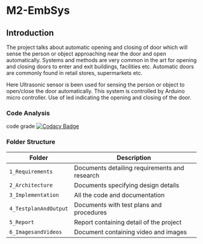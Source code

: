 # M2-EmbSys

## Introduction
The project talks about automatic opening and closing of door which will sense the person or object approaching near the door and open automatically. Systems and methods are very common in the art for opening and closing doors to enter and exit buildings, facilities etc. Automatic doors are commonly found in retail stores, supermarkets etc.

Here Ultrasonic sensor is been used for sensing the person or object to open/close the door automatically. This system is controlled by Arduino micro controller. Use of led indicating the opening and closing of the door.

### Code Analysis
code grade
[![Codacy Badge](https://app.codacy.com/project/badge/Grade/9706f4cc06ca4e06b3dfb15f58ccd5b4)](https://www.codacy.com/gh/Prajwal1261/M2-EmbSys/dashboard?utm_source=github.com&amp;utm_medium=referral&amp;utm_content=Prajwal1261/M2-EmbSys&amp;utm_campaign=Badge_Grade)


### Folder Structure
Folder               | Description
-------------------  | -----------------------------------------
`1_Requirements`     | Documents detailing requirements and research
`2_Architecture`     | Documents specifying design details
`3_Implementation`   | All the code and documentation
`4_TestplanAndOutput`| Documents with test plans and procedures
`5_Report`           | Report containing detail of the project
`6_ImagesandVideos`  | Document containing video and images